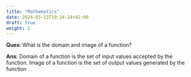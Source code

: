 ```yaml
---
title: "Mathematics"
date: 2024-03-13T19:34:24+02:00
draft: true
weight: 2
---
```


**Ques**: What is the domain and image of a function?

**Ans**: Domain of a function is the set of input values accepted by the function. Image of a function is the set of output values generated by the function


